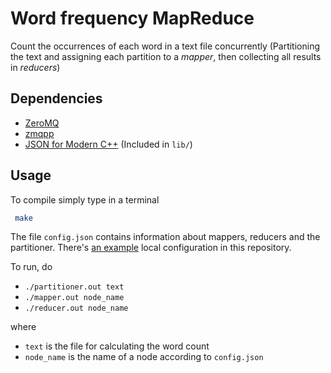 # Word frequency MapReduce
Count the occurrences of each word in a text file concurrently (Partitioning the text and assigning each partition to a *mapper*, then collecting all results in *reducers*) 

## Dependencies

- [ZeroMQ](http://zeromq.org/)
- [zmqpp](https://github.com/zeromq/zmqpp)
- [JSON for Modern C++](https://github.com/nlohmann/json) (Included in `lib/`)

## Usage

To compile simply type in a terminal

```bash
 make
```

The file `config.json` contains information about mappers, reducers and the partitioner. There's [an example](https://github.com/sebasvega95/word-frequency-mapreduce/blob/master/config.json) local configuration in this repository.

To run, do

- `./partitioner.out text`
- `./mapper.out node_name`
- `./reducer.out node_name`

where

- `text` is the file for calculating the word count
- `node_name` is the name of a node according to `config.json`
